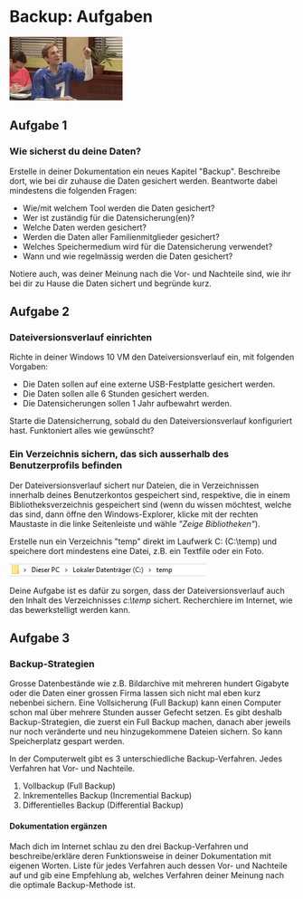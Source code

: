 # Backup: Aufgaben

![Bild](<../07 Backup/Aufgaben/res/nobackupplan.webp>)

## Aufgabe 1

### Wie sicherst du deine Daten?

Erstelle in deiner Dokumentation ein neues Kapitel "Backup". Beschreibe dort, wie bei dir zuhause die Daten gesichert werden. Beantworte dabei mindestens die folgenden Fragen:

* Wie/mit welchem Tool werden die Daten gesichert?
* Wer ist zuständig für die Datensicherung(en)?
* Welche Daten werden gesichert?
* Werden die Daten aller Familienmitglieder gesichert?
* Welches Speichermedium wird für die Datensicherung verwendet?
* Wann und wie regelmässig werden die Daten gesichert?

Notiere auch, was deiner Meinung nach die Vor- und Nachteile sind, wie ihr bei dir zu Hause die Daten sichert und begründe kurz.

## Aufgabe 2

### Dateiversionsverlauf einrichten

Richte in deiner Windows 10 VM den Dateiversionsverlauf ein, mit folgenden Vorgaben:

* Die Daten sollen auf eine externe USB-Festplatte gesichert werden.
* Die Daten sollen alle 6 Stunden gesichert werden.
* Die Datensicherungen sollen 1 Jahr aufbewahrt werden.

Starte die Datensicherrung, sobald du den Dateiversionsverlauf konfiguriert hast. Funktoniert alles wie gewünscht?

### Ein Verzeichnis sichern, das sich ausserhalb des Benutzerprofils befinden

Der Dateiversionsverlauf sichert nur Dateien, die in Verzeichnissen innerhalb deines Benutzerkontos gespeichert sind, respektive, die in einem Bibliotheksverzeichnis gespeichert sind (wenn du wissen möchtest, welche das sind, dann öffne den Windows-Explorer, klicke mit der rechten Maustaste in die linke Seitenleiste und wähle _"Zeige Bibliotheken"_).

Erstelle nun ein Verzeichnis "temp" direkt im Laufwerk C: (C:\temp) und speichere dort mindestens eine Datei, z.B. ein Textfile oder ein Foto.

![Bild](<../07 Backup/Aufgaben/res/c-temp.jpg>)

Deine Aufgabe ist es dafür zu sorgen, dass der Dateiversionsverlauf auch den Inhalt des Verzeichnisses _c:\temp_ sichert. Recherchiere im Internet, wie das bewerkstelligt werden kann.

## Aufgabe 3

### Backup-Strategien

Grosse Datenbestände wie z.B. Bildarchive mit mehreren hundert Gigabyte oder die Daten einer grossen Firma lassen sich nicht mal eben kurz nebenbei sichern. Eine Vollsicherung (Full Backup) kann einen Computer schon mal über mehrere Stunden ausser Gefecht setzen. Es gibt deshalb Backup-Strategien, die zuerst ein Full Backup machen, danach aber jeweils nur noch veränderte und neu hinzugekommene Dateien sichern. So kann Speicherplatz gespart werden.

In der Computerwelt gibt es 3 unterschiedliche Backup-Verfahren. Jedes Verfahren hat Vor- und Nachteile.

1. Vollbackup (Full Backup)
2. Inkrementelles Backup (Incremential Backup)
3. Differentielles Backup (Differential Backup)

#### Dokumentation ergänzen

Mach dich im Internet schlau zu den drei Backup-Verfahren und beschreibe/erkläre deren Funktionsweise in deiner Dokumentation mit eigenen Worten. Liste für jedes Verfahren auch dessen Vor- und Nachteile auf und gib eine Empfehlung ab, welches Verfahren deiner Meinung nach die optimale Backup-Methode ist.
